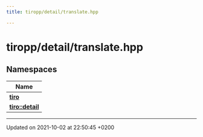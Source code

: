 ```yaml
---
title: tiropp/detail/translate.hpp

---
```


# tiropp/detail/translate.hpp



## Namespaces

| Name           |
| -------------- |
| **[tiro](/docs/api/namespaces/namespacetiro)**  |
| **[tiro::detail](/docs/api/namespaces/namespacetiro_1_1detail)**  |






-------------------------------

Updated on 2021-10-02 at 22:50:45 +0200
